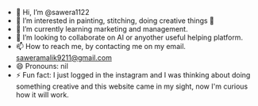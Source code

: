 - 👋 Hi, I’m @sawera1122
- 👀 I’m interested in painting, stitching, doing creative things 🤩
- 🌱 I’m currently learning marketing and management.
- 💞️ I’m looking to collaborate on AI or anyother useful helping platform.
- 📫 How to reach me, by contacting me on my email. saweramalik9211@gmail.com
- 😄 Pronouns: nil
- ⚡ Fun fact: I just logged in the instagram and I was thinking about doing something creative and this website came in my sight, now I'm curious how it will work.

<!---
sawera1122/sawera1122 is a ✨ special ✨ repository because its `README.md` (this file) appears on your GitHub profile.
You can click the Preview link to take a look at your changes.
--->
